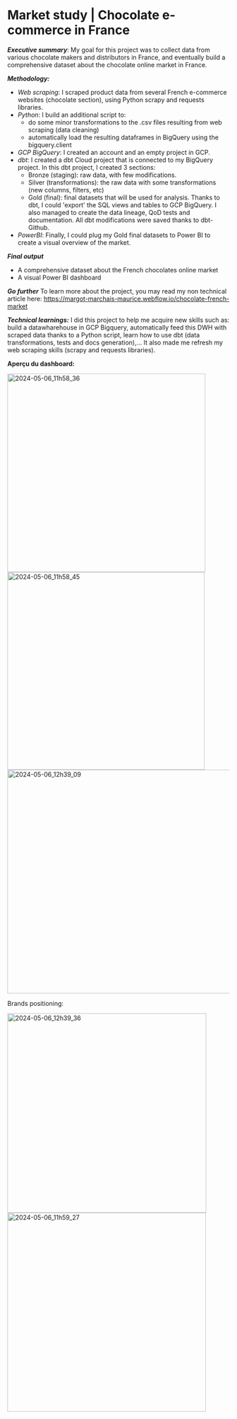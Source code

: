 # Market study | Chocolate e-commerce in France


*<b>Executive summary</b>*: My goal for this project was to collect data from various chocolate 
makers and distributors in France, and eventually build a comprehensive dataset about the chocolate online market in France.

*<b>Methodology:</b>*
- *Web scraping*: I scraped product data from several French e-commerce websites (chocolate section), using Python scrapy and requests libraries.
- *Python*: I build an additional script to: 
    - do some minor transformations to the .csv files resulting from web scraping (data cleaning)
    - automatically load the resulting dataframes in BigQuery using the bigquery.client
- *GCP BigQuery*: I created an account and an empty project in GCP.
- *dbt*: I created a dbt Cloud project that is connected to my BigQuery project. In this dbt project, I created 3 sections:
    - Bronze (staging): raw data, with few modifications.
    - Silver (transformations): the raw data with some transformations (new columns, filters, etc)
    - Gold (final): final datasets that will be used for analysis.
      Thanks to dbt, I could 'export' the SQL views and tables to GCP BigQuery. I also managed to create the data lineage, QoD tests and documentation. All dbt modifications were saved thanks to dbt-Github.
- *PowerBI*: Finally, I could plug my Gold final datasets to Power BI to create a visual overview of the market.

*<b>Final output</b>*
- A comprehensive dataset about the French chocolates online market
- A visual Power BI dashboard

*<b>Go further</b>*
To learn more about the project, you may read my non technical article here: https://margot-marchais-maurice.webflow.io/chocolate-french-market

*<b>Technical learnings:</b>* I did this project to help me acquire new skills such as:
build a datawharehouse in GCP Bigquery, automatically feed this DWH with scraped data thanks to a Python script, 
learn how to use dbt (data transformations, tests and docs generation),... It also made me refresh my web scraping skills (scrapy and requests libraries).

<b>Aperçu du dashboard:</b>

<img width="449" alt="2024-05-06_11h58_36" src="https://github.com/MargotMarchais/Chocolate-e-commerce/assets/116331323/8afef720-91af-49b1-bdbd-2d606fff29b1">
<img width="447" alt="2024-05-06_11h58_45" src="https://github.com/MargotMarchais/Chocolate-e-commerce/assets/116331323/d09f8884-0728-45a4-a6f6-54ff96ddae48">
<img width="506" alt="2024-05-06_12h39_09" src="https://github.com/MargotMarchais/Chocolate-e-commerce/assets/116331323/9b4aad28-33bc-4190-8543-211e1949cb60">


Brands positioning:

<img width="451" alt="2024-05-06_12h39_36" src="https://github.com/MargotMarchais/Chocolate-e-commerce/assets/116331323/66df8493-448f-46a8-96c0-5f7b0c15c862">
<img width="450" alt="2024-05-06_11h59_27" src="https://github.com/MargotMarchais/Chocolate-e-commerce/assets/116331323/49dbc481-3ce8-4508-86c2-2d33599c6fef">


